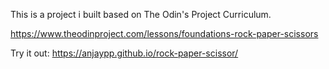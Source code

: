 This is a project i built based on The Odin's Project Curriculum.

https://www.theodinproject.com/lessons/foundations-rock-paper-scissors

Try it out: https://anjaypp.github.io/rock-paper-scissor/



